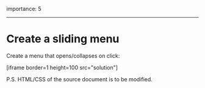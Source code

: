 importance: 5

---

# Create a sliding menu

Create a menu that opens/collapses on click:

[iframe border=1 height=100 src="solution"]

P.S. HTML/CSS of the source document is to be modified.

